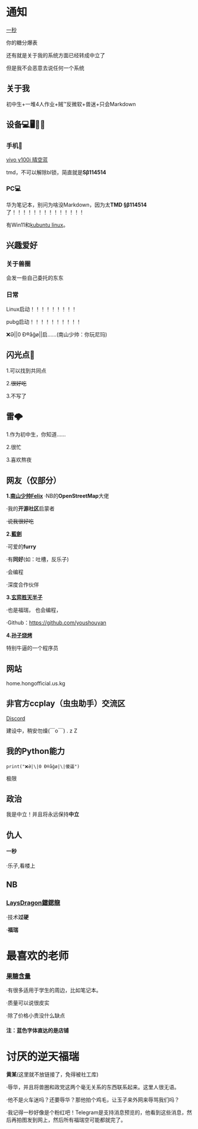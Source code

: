 # 通知
[一秒](https://www.iesdouyin.com/share/user/MS4wLjABAAAAtauCbU_O-Lv_PbwBrRyyxxn472afC9eC0HnPNOGIIeGcR6WY-zozWrczTUwgkzmk)

你的糖分爆表

还有就是关于我的系统方面已经转成中立了

但是我不会恶意去说任何一个系统

## 关于我
初中生+一堆4人作业+贼™反微软+兽迷+只会Markdown
## 设备💻🖥️📱🤳
### 手机🤳
[vivo y100i 晴空蓝](https://shop.vivo.com.cn/product/10009116?skuId=129892)

tmd，不可以解除bl锁，简直就是**Sβ114514**
### PC💻
华为笔记本，别问为啥没Markdown，因为太**TMD §β114514**了！！！！！！！！！！！！！！

有Win11和[kubuntu linux](https://kubuntu.org/)。

## 兴趣爱好
### 关于兽圈
会发一些自己委托的东东
### 日常
Linux启动！！！！！！！！！

pubg启动！！！！！！！！！！

❌Ə|\|0 Ð®️åğø|\|启......(南山少帅：你玩尼玛)
## 闪光点🤩
1.可以找到共同点

2.~~很好吃~~

3.不写了
## 雷🌩️
1.作为初中生，你知道......

2.很忙

3.喜欢熬夜
## 网友（仅部分）
**1.[南山少帅Felix](https://www.facebook.com/felix.ng.52056)**
·NB的**OpenStreetMap**大佬

·我的**开源社区**启蒙者

·~~说我很好吃~~

**2.[藍劍](https://b23.tv/tXjBRXO)**

·可爱的**furry**

·有**同好**(如：吐槽，反乐子)

·会编程

·深度合作伙伴

**3.[玄弈胜天半子](https://www.iesdouyin.com/share/user/MS4wLjABAAAAIkmnYIDQwU5KgfOF8b_xCFSdeS6qmQjq7H-CefRHhLHv28v0-JQ5TmjNEAEQQ9Z0)**

·也是福瑞， 也会编程， 

·Github：https://github.com/youshouyan

**4.[孙子烧烤](https://v.douyin.com/ifyh2Tx6/)**

特别牛逼的一个程序员

## 网站

home.hongofficial.us.kg

## 非官方ccplay（虫虫助手）交流区
[Discord](https://discord.gg/BfUceZNGQJ)

建设中，稍安勿燥(￣o￣) . z Z

## 我的Python能力
`print("❌Ə|\|0 Ð®️åğø|\|傻逼")`

极限

## 政治
我是中立！并且将永远保持**中立**

## 仇人

#### 一秒

·乐子,看楼上

## NB

### [LaysDragon鐳鍶龍](https://github.com/LaysDragon)

·技术**过硬**

·**福瑞**

# 最喜欢的老师

### [果糖含量](https://m.tb.cn/h.TM9oiM9C3egbbou)

·有很多适用于学生的周边，比如笔记本。

·质量可以说很皮实

·除了价格小贵没什么缺点

#### 注：蓝色字体直达的是店铺

# 讨厌的逆天福瑞

**黄某**(这里就不放链接了，免得被社工库)

·辱华，并且将兽圈和政党这两个毫无关系的东西联系起来。这里人很无语。

·他不是火车迷吗？还要辱华？那他拍个鸡毛，让玉子来外网来辱骂我们吗？

·我记得一秒好像是个粉红吧！Telegram是支持消息预览的，他看到这些消息，然后再拍图发到网上，然后所有福瑞空可能都就完了。
